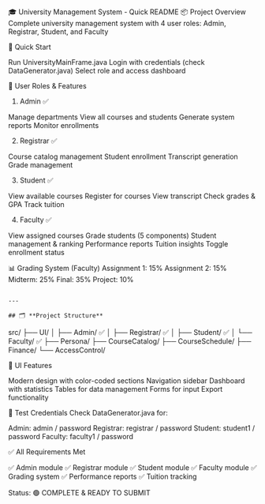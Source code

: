 🎓 University Management System - Quick README
📦 Project Overview
Complete university management system with 4 user roles: Admin, Registrar, Student, and Faculty

🚀 Quick Start

Run UniversityMainFrame.java
Login with credentials (check DataGenerator.java)
Select role and access dashboard


👥 User Roles & Features
1. Admin ✅

Manage departments
View all courses and students
Generate system reports
Monitor enrollments

2. Registrar ✅

Course catalog management
Student enrollment
Transcript generation
Grade management

3. Student ✅

View available courses
Register for courses
View transcript
Check grades & GPA
Track tuition

4. Faculty ✅

View assigned courses
Grade students (5 components)
Student management & ranking
Performance reports
Tuition insights
Toggle enrollment status


📊 Grading System (Faculty)
Assignment 1: 15%
Assignment 2: 15%
Midterm:      25%
Final:        35%
Project:      10%
```

---

## 🗂️ **Project Structure**
```
src/
├── UI/
│   ├── Admin/           ✅
│   ├── Registrar/       ✅
│   ├── Student/         ✅
│   └── Faculty/         ✅
├── Persona/
├── CourseCatalog/
├── CourseSchedule/
├── Finance/
└── AccessControl/

🎨 UI Features

Modern design with color-coded sections
Navigation sidebar
Dashboard with statistics
Tables for data management
Forms for input
Export functionality


🔐 Test Credentials
Check DataGenerator.java for:

Admin: admin / password
Registrar: registrar / password
Student: student1 / password
Faculty: faculty1 / password


✅ All Requirements Met

✅ Admin module
✅ Registrar module
✅ Student module
✅ Faculty module
✅ Grading system
✅ Performance reports
✅ Tuition tracking


Status: 🟢 COMPLETE & READY TO SUBMIT
